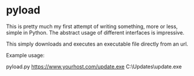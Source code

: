 # pyload
This is pretty much my first attempt of writing something, more or less, simple in Python. The abstract usage of different interfaces is impressive.

This simply downloads and executes an executable file directly from an url. 

Example usage: 

pyload.py https://www.yourhost.com/update.exe C:\Updates\update.exe
  
 
